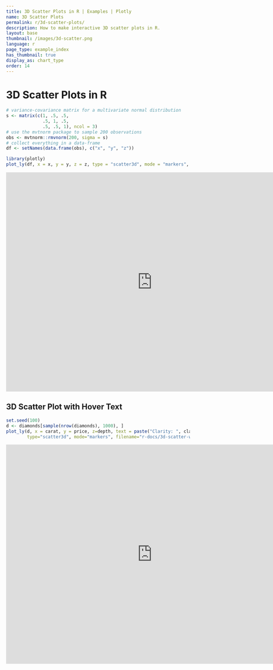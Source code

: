 ```yaml
---
title: 3D Scatter Plots in R | Examples | Plotly
name: 3D Scatter Plots
permalink: r/3d-scatter-plots/
description: How to make interactive 3D scatter plots in R.
layout: base
thumbnail: /images/3d-scatter.png
language: r
page_type: example_index
has_thumbnail: true
display_as: chart_type
order: 14
---
```



# 3D Scatter Plots in R


```r
# variance-covariance matrix for a multivariate normal distribution
s <- matrix(c(1, .5, .5,
              .5, 1, .5,
              .5, .5, 1), ncol = 3)
# use the mvtnorm package to sample 200 observations
obs <- mvtnorm::rmvnorm(200, sigma = s)
# collect everything in a data-frame
df <- setNames(data.frame(obs), c("x", "y", "z"))

library(plotly)
plot_ly(df, x = x, y = y, z = z, type = "scatter3d", mode = "markers", filename="r-docs/3d-scatter")
```

<iframe height="600" id="igraph" scrolling="no" seamless="seamless" src="https://plot.ly/~RPlotBot/165.embed" width="800" frameBorder="0"></iframe>

## 3D Scatter Plot with Hover Text


```r
set.seed(100)
d <- diamonds[sample(nrow(diamonds), 1000), ]
plot_ly(d, x = carat, y = price, z=depth, text = paste("Clarity: ", clarity),
        type="scatter3d", mode="markers", filename="r-docs/3d-scatter-with-hover-text")
```

<iframe height="600" id="igraph" scrolling="no" seamless="seamless" src="https://plot.ly/~RPlotBot/2002.embed" width="800" frameBorder="0"></iframe>
